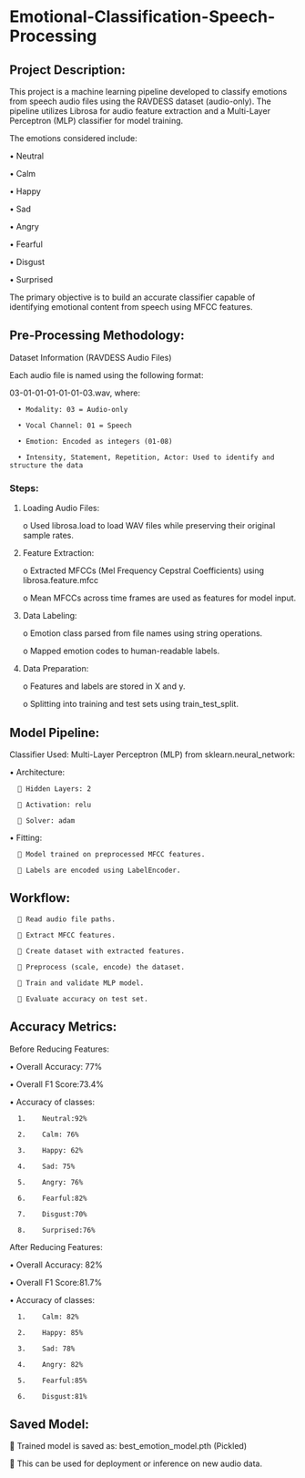 # Emotional-Classification-Speech-Processing

## Project Description:
This project is a machine learning pipeline developed to classify emotions from speech audio files using the RAVDESS dataset (audio-only). The pipeline utilizes Librosa for audio feature extraction and a Multi-Layer Perceptron (MLP) classifier for model training.

The emotions considered include:

   •	Neutral
   
   •	Calm
   
   •	Happy
   
   •	Sad
   
   •	Angry
   
   •	Fearful
   
   •	Disgust
   
   •	Surprised

The primary objective is to build an accurate classifier capable of identifying emotional content from speech using MFCC features.

## Pre-Processing Methodology:

Dataset Information (RAVDESS Audio Files)

Each audio file is named using the following format:

03-01-01-01-01-01-03.wav, where:

      •	Modality: 03 = Audio-only
      
      •	Vocal Channel: 01 = Speech
      
      •	Emotion: Encoded as integers (01-08)
      
      •	Intensity, Statement, Repetition, Actor: Used to identify and structure the data

### Steps:

1.	Loading Audio Files:
   
     o	Used librosa.load to load WAV files while preserving their original sample rates.

2.	Feature Extraction:
   
     o	Extracted MFCCs (Mel Frequency Cepstral Coefficients) using librosa.feature.mfcc

     o	Mean MFCCs across time frames are used as features for model input.

3.	Data Labeling:
   
     o	Emotion class parsed from file names using string operations.

     o	Mapped emotion codes to human-readable labels.

4.	Data Preparation:
   
     o	Features and labels are stored in X and y.

     o	Splitting into training and test sets using train_test_split.


## Model Pipeline:

Classifier Used:
Multi-Layer Perceptron (MLP) from sklearn.neural_network:

•	Architecture:

      	Hidden Layers: 2
      
      	Activation: relu
   
      	Solver: adam
      

•	Fitting:
   
      	Model trained on preprocessed MFCC features.
      
      	Labels are encoded using LabelEncoder.


## Workflow:

      	Read audio file paths.
      
      	Extract MFCC features.
      
      	Create dataset with extracted features.
      
      	Preprocess (scale, encode) the dataset.
      
      	Train and validate MLP model.
      
      	Evaluate accuracy on test set.



## Accuracy Metrics:


Before Reducing Features:
   
   •	Overall Accuracy: 77%
   
   •	Overall F1 Score:73.4%
   
   •	Accuracy of classes:
   
      1.	Neutral:92%
         
      2.	Calm: 76%
         
      3.	Happy: 62%
         
      4.	Sad: 75%
         
      5.	Angry: 76%
          
      6.	Fearful:82%
          
      7.	Disgust:70%
          
      8.	Surprised:76%

    
After Reducing Features:

   •	Overall Accuracy: 82%
   
   •	Overall F1 Score:81.7%
   
   •	Accuracy of classes:
   
      1.	Calm: 82%
      
      2.	Happy: 85%
      
      3.	Sad: 78%
      
      4.	Angry: 82%
      
      5.	Fearful:85%
      
      6.	Disgust:81%
      


## Saved Model:

	Trained model is saved as: best_emotion_model.pth (Pickled)

	This can be used for deployment or inference on new audio data.
